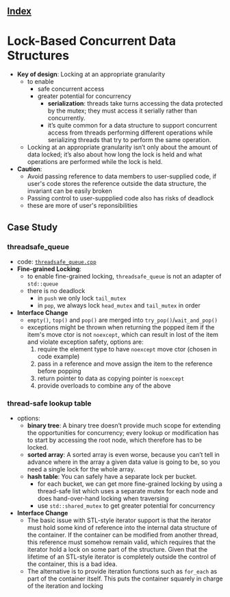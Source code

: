 ## [Index](./concurrent_data_structure.md)

# Lock-Based Concurrent Data Structures

- __Key of design__: Locking at an appropriate granularity
    - to enable
        - safe concurrent access
        - greater potential for concurrency
            - __serialization__: threads take turns accessing the data protected by the mutex; they must access it serially rather than concurrently.
            - it’s quite common for a data structure to support concurrent access from threads performing different operations while serializing threads that try to perform the same operation.
    - Locking at an appropriate granularity isn’t only about the amount of data locked; it’s also about how long the lock is held and what operations are performed while the lock is held.
- __Caution__:
    - Avoid passing reference to data members to user-supplied code, if user's code stores the reference outside the data structure, the invariant can be easily broken
    - Passing control to user-suppplied code also has risks of deadlock
    - these are more of user's reponsibilities

## Case Study

### threadsafe_queue

- code: [`threadsafe_queue.cpp`](./threadsafe_queue.cpp)
- __Fine-grained Locking__:
    - to enable fine-grained locking, `threadsafe_queue` is not an adapter of `std::queue`
    - there is no deadlock
        - in `push` we only lock `tail_mutex`
        - in `pop`, we always lock `head_mutex` and `tail_mutex` in order
- __Interface Change__
    - `empty()`, `top()` and `pop()` are merged into `try_pop()`/`wait_and_pop()`
    - exceptions might be thrown when returning the popped item if the item's move ctor is not `noexcept`, which can result in lost of the item and violate exception safety, options are:
        1. require the element type to have `noexcept` move ctor (chosen in code example)
        2. pass in a reference and move assign the item to the reference before popping
        3. return pointer to data as copying pointer is `noexcept`
        4. provide overloads to combine any of the above

### thread-safe lookup table

- options:
    - __binary tree__: A binary tree doesn’t provide much scope for extending the opportunities for concurrency; every lookup or modification has to start by accessing the root node, which therefore has to be locked.
    - __sorted array__: A sorted array is even worse, because you can’t tell in advance where in the array a given data value is going to be, so you need a single lock for the whole array.
    - __hash table__: You can safely have a separate lock per bucket.
        - for each bucket, we can get more fine-grained locking by using a thread-safe list which uses a separate mutex for each node and does hand-over-hand locking when traversing
        - use `std::shared_mutex` to get greater potential for concurrency
- __Interface Change__
    - The basic issue with STL-style iterator support is that the iterator must hold some kind of reference into the internal data structure of the container. If the container can be modified from another thread, this reference must somehow remain valid, which requires that the iterator hold a lock on some part of the structure. Given that the lifetime of an STL-style iterator is completely outside the control of the container, this is a bad idea.
    - The alternative is to provide iteration functions such as `for_each` as part of the container itself. This puts the container squarely in charge of the iteration and locking